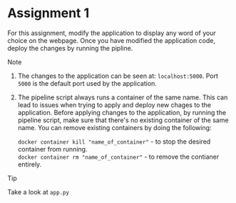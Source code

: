 # Assignment 1

For this assignment, modify the application to display any word of your choice on the webpage. Once you have modified the application code, deploy the changes by running the pipline.    

> [!NOTE]
> 1. The changes to the application can be seen at: `localhost:5000`. Port `5000` is the default port used by the application.  
> 2. The pipeline script always runs a container of the same name. This can lead to issues when trying to apply and deploy new chages to the application. Before applying changes to the application, by running the pipeline script, make sure that there's no existing container of the same name. You can remove existing containers by doing the following: 
> 
>    `docker container kill "name_of_container"` - to stop the desired container from running.\
>    `docker container rm "name_of_container"` - to remove the contianer entirely.  


> [!TIP]
> Take a look at `app.py` 
